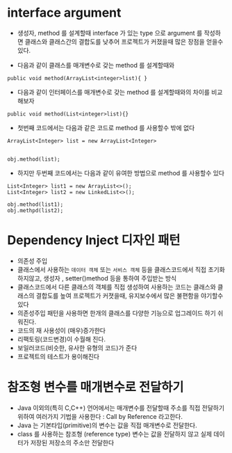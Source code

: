 # interface argument
* 생성자, method 를 설계할때 interface 가
	있는 type 으로 argument 를 작성하면
	클래스와 클래스간의 결합도를 낮추어 프로젝트가
	커졌을때 많은 장점을 얻을수 있다.

* 다음과 같이 클래스를 매개변수로 갖는 method 를 설계할때와
```
public void method(ArrayList<integer>list){ }
```
* 다음과 같이 인터페이스를 매개변수로 갖는 
	method 를 설계할때와의 차이를 비교해보자
```
public void method(List<integer>list){}
```
* 첫번째 코드에서는 다음과 같은 코드로 method 를
	사용할수 밖에 없다
```
ArrayList<Integer> list = new ArrayList<Integer>


obj.method(list);
```
* 하지만 두번째 코드에서는 다음과 같이 유여한
	방법으로 method 를 사용할수 있다
```
List<Integer> list1 = new ArrayList<>();
List<Integer> list2 = new LinkedList<>();

obj.method(list1);
obj.methpd(list2);
```

# Dependency Inject 디자인 패턴
* 의존성 주입
* 클래스에서 사용하는 ```데이터 객체``` 또는
	```서비스 객체``` 등을 클래스코드에서
	직접 초기화 하지않고, 생성자 , setter()method 등을
	통하여 주입받는 방식
* 클래스코드에서 다른 클래스의 객체를 직접 생성하여
	사용하는 코드는 클래스와 클래스의 결합도를 높여
	프로젝트가 커졋을때, 유지보수에서 많은 불편함을 야기할수 있다
* 의존성주입 패턴을 사용하면 한개의 클래스를
	다양한 기능으로 업그레이드 하기 쉬워진다.
* 코드의 재 사용성이 (매우)증가한다
* 리팩토링(코드변경)이 수월해 진다.
* 보일러코드(비슷한, 유사한 유형의 코드)가 준다
* 프로젝트의 테스트가 용이해진다

# 참조형 변수를 매개변수로 전달하기
* Java 이외의(특히 C,C++) 언어에서는 매개변수를
	전달할때 주소를 직접 전달하기 위하여 여러가지
	기법을 사용한다 : Call by Reference 라고한다.
* Java 는 기본타입(primitive)의 변수는 값을
	직접 매개변수로 전달한다.
* class 를 사용하는 참조형 (reference type) 변수는
	값을 전달하지 않고 실제 데이터가 저장된 저장소의
	주소만 전달한다